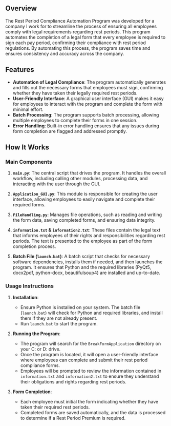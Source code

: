 ## Overview

The Rest Period Compliance Automation Program was developed for a company I work for to streamline the process of ensuring all employees comply with legal requirements regarding rest periods. This program automates the completion of a legal form that every employee is required to sign each pay period, confirming their compliance with rest period regulations. By automating this process, the program saves time and ensures consistency and accuracy across the company.

## Features

- **Automation of Legal Compliance**: The program automatically generates and fills out the necessary forms that employees must sign, confirming whether they have taken their legally required rest periods.
- **User-Friendly Interface**: A graphical user interface (GUI) makes it easy for employees to interact with the program and complete the form with minimal effort.
- **Batch Processing**: The program supports batch processing, allowing multiple employees to complete their forms in one session.
- **Error Handling**: Built-in error handling ensures that any issues during form completion are flagged and addressed promptly.

## How It Works

### Main Components

1. **`main.py`**: The central script that drives the program. It handles the overall workflow, including calling other modules, processing data, and interacting with the user through the GUI.

2. **`Application_GUI.py`**: This module is responsible for creating the user interface, allowing employees to easily navigate and complete their required forms.

3. **`FileHandling.py`**: Manages file operations, such as reading and writing the form data, saving completed forms, and ensuring data integrity.

4. **`information.txt` & `information2.txt`**: These files contain the legal text that informs employees of their rights and responsibilities regarding rest periods. The text is presented to the employee as part of the form completion process.

5. **Batch File (`launch.bat`)**: A batch script that checks for necessary software dependencies, installs them if needed, and then launches the program. It ensures that Python and the required libraries (PyQt5, docx2pdf, python-docx, beautifulsoup4) are installed and up-to-date.

### Usage Instructions

1. **Installation**:
   - Ensure Python is installed on your system. The batch file (`launch.bat`) will check for Python and required libraries, and install them if they are not already present.
   - Run `launch.bat` to start the program.

2. **Running the Program**:
   - The program will search for the `BreakFormApplication` directory on your C: or D: drive.
   - Once the program is located, it will open a user-friendly interface where employees can complete and submit their rest period compliance forms.
   - Employees will be prompted to review the information contained in `information.txt` and `information2.txt` to ensure they understand their obligations and rights regarding rest periods.

3. **Form Completion**:
   - Each employee must initial the form indicating whether they have taken their required rest periods.
   - Completed forms are saved automatically, and the data is processed to determine if a Rest Period Premium is required.
